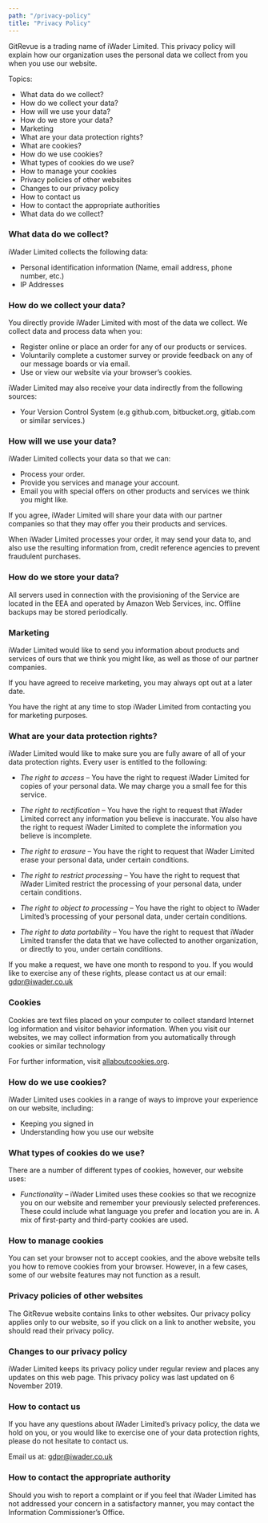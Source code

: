 ```yaml
---
path: "/privacy-policy"
title: "Privacy Policy"
---
```


GitRevue is a trading name of iWader Limited. This privacy policy will explain how our organization uses the personal data we collect from you when you use our website.

Topics:

- What data do we collect?
- How do we collect your data?
- How will we use your data?
- How do we store your data?
- Marketing
- What are your data protection rights?
- What are cookies?
- How do we use cookies?
- What types of cookies do we use?
- How to manage your cookies
- Privacy policies of other websites
- Changes to our privacy policy
- How to contact us
- How to contact the appropriate authorities
- What data do we collect?

### What data do we collect?

iWader Limited collects the following data:

- Personal identification information (Name, email address, phone number, etc.)
- IP Addresses


### How do we collect your data?

You directly provide iWader Limited with most of the data we collect. We collect data and process data when you:

- Register online or place an order for any of our products or services.
- Voluntarily complete a customer survey or provide feedback on any of our message boards or via email.
- Use or view our website via your browser’s cookies.

iWader Limited may also receive your data indirectly from the following sources:

- Your Version Control System (e.g github.com, bitbucket.org, gitlab.com or similar services.)

### How will we use your data?
 
iWader Limited collects your data so that we can:

- Process your order.
- Provide you services and manage your account.
- Email you with special offers on other products and services we think you might like.

If you agree, iWader Limited will share your data with our partner companies so that they may offer you their products and services.

When iWader Limited processes your order, it may send your data to, and also use the resulting information from, credit reference agencies to prevent fraudulent purchases.

### How do we store your data?

 All servers used in connection with the provisioning of the Service are located in the EEA and operated by Amazon Web Services, inc. Offline backups may be stored periodically. 

### Marketing
 
iWader Limited would like to send you information about products and services of ours that we think you might like, as well as those of our partner companies.

If you have agreed to receive marketing, you may always opt out at a later date.

You have the right at any time to stop iWader Limited from contacting you for marketing purposes.

### What are your data protection rights?

iWader Limited would like to make sure you are fully aware of all of your data protection rights. Every user is entitled to the following:

- *The right to access* – You have the right to request iWader Limited for copies of your personal data. We may charge you a small fee for this service.

- *The right to rectification* – You have the right to request that iWader Limited correct any information you believe is inaccurate. You also have the right to request iWader Limited to complete the information you believe is incomplete.

- *The right to erasure* – You have the right to request that iWader Limited erase your personal data, under certain conditions.

- *The right to restrict processing* – You have the right to request that iWader Limited restrict the processing of your personal data, under certain conditions.

- *The right to object to processing* – You have the right to object to iWader Limited’s processing of your personal data, under certain conditions.

- *The right to data portability* – You have the right to request that iWader Limited transfer the data that we have collected to another organization, or directly to you, under certain conditions.

If you make a request, we have one month to respond to you. If you would like to exercise any of these rights, please contact us at our email: [gdpr@iwader.co.uk](mailto:gdpr@iwader.co.uk)

### Cookies

Cookies are text files placed on your computer to collect standard Internet log information and visitor behavior information. When you visit our websites, we may collect information from you automatically through cookies or similar technology

For further information, visit [allaboutcookies.org](allaboutcookies.org).

### How do we use cookies?

iWader Limited uses cookies in a range of ways to improve your experience on our website, including:

- Keeping you signed in
- Understanding how you use our website

### What types of cookies do we use?

There are a number of different types of cookies, however, our website uses:

- *Functionality* – iWader Limited uses these cookies so that we recognize you on our website and remember your previously selected preferences. These could include what language you prefer and location you are in. A mix of first-party and third-party cookies are used.

### How to manage cookies

You can set your browser not to accept cookies, and the above website tells you how to remove cookies from your browser. However, in a few cases, some of our website features may not function as a result.

### Privacy policies of other websites

The GitRevue website contains links to other websites. Our privacy policy applies only to our website, so if you click on a link to another website, you should read their privacy policy.

### Changes to our privacy policy

iWader Limited keeps its privacy policy under regular review and places any updates on this web page. This privacy policy was last updated on 6 November 2019.

### How to contact us

If you have any questions about iWader Limited’s privacy policy, the data we hold on you, or you would like to exercise one of your data protection rights, please do not hesitate to contact us.

Email us at: [gdpr@iwader.co.uk](gdpr@iwader.co.uk)

### How to contact the appropriate authority

Should you wish to report a complaint or if you feel that iWader Limited has not addressed your concern in a satisfactory manner, you may contact the Information Commissioner’s Office.
